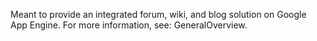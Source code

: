 Meant to provide an integrated forum, wiki, and blog solution on Google App Engine. For more information, see: GeneralOverview.